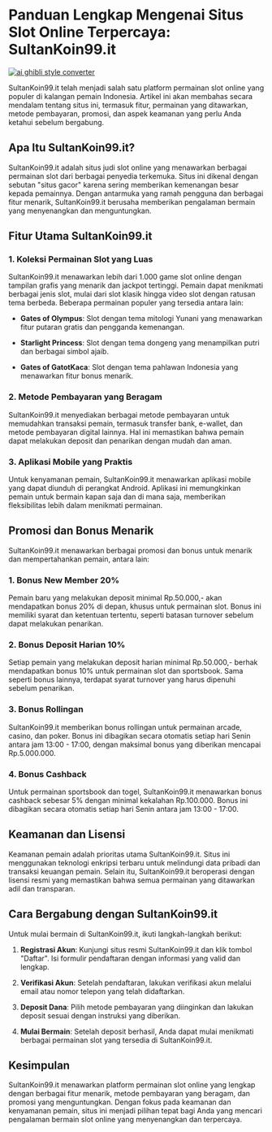 # Panduan Lengkap Mengenai Situs Slot Online Terpercaya: SultanKoin99.it

[![ai ghibli style converter](https://i.imgur.com/dwt8Y5G.gif)](https://witbeam.net/slzx)

SultanKoin99.it telah menjadi salah satu platform permainan slot online yang populer di kalangan pemain Indonesia. Artikel ini akan membahas secara mendalam tentang situs ini, termasuk fitur, permainan yang ditawarkan, metode pembayaran, promosi, dan aspek keamanan yang perlu Anda ketahui sebelum bergabung.

## Apa Itu SultanKoin99.it?

SultanKoin99.it adalah situs judi slot online yang menawarkan berbagai permainan slot dari berbagai penyedia terkemuka. Situs ini dikenal dengan sebutan "situs gacor" karena sering memberikan kemenangan besar kepada pemainnya. Dengan antarmuka yang ramah pengguna dan berbagai fitur menarik, SultanKoin99.it berusaha memberikan pengalaman bermain yang menyenangkan dan menguntungkan.

## Fitur Utama SultanKoin99.it

### 1. Koleksi Permainan Slot yang Luas

SultanKoin99.it menawarkan lebih dari 1.000 game slot online dengan tampilan grafis yang menarik dan jackpot tertinggi. Pemain dapat menikmati berbagai jenis slot, mulai dari slot klasik hingga video slot dengan ratusan tema berbeda. Beberapa permainan populer yang tersedia antara lain:

- **Gates of Olympus**: Slot dengan tema mitologi Yunani yang menawarkan fitur putaran gratis dan pengganda kemenangan.

- **Starlight Princess**: Slot dengan tema dongeng yang menampilkan putri dan berbagai simbol ajaib.

- **Gates of GatotKaca**: Slot dengan tema pahlawan Indonesia yang menawarkan fitur bonus menarik.

### 2. Metode Pembayaran yang Beragam

SultanKoin99.it menyediakan berbagai metode pembayaran untuk memudahkan transaksi pemain, termasuk transfer bank, e-wallet, dan metode pembayaran digital lainnya. Hal ini memastikan bahwa pemain dapat melakukan deposit dan penarikan dengan mudah dan aman.

### 3. Aplikasi Mobile yang Praktis

Untuk kenyamanan pemain, SultanKoin99.it menawarkan aplikasi mobile yang dapat diunduh di perangkat Android. Aplikasi ini memungkinkan pemain untuk bermain kapan saja dan di mana saja, memberikan fleksibilitas lebih dalam menikmati permainan.

## Promosi dan Bonus Menarik

SultanKoin99.it menawarkan berbagai promosi dan bonus untuk menarik dan mempertahankan pemain, antara lain:

### 1. Bonus New Member 20%

Pemain baru yang melakukan deposit minimal Rp.50.000,- akan mendapatkan bonus 20% di depan, khusus untuk permainan slot. Bonus ini memiliki syarat dan ketentuan tertentu, seperti batasan turnover sebelum dapat melakukan penarikan.

### 2. Bonus Deposit Harian 10%

Setiap pemain yang melakukan deposit harian minimal Rp.50.000,- berhak mendapatkan bonus 10% untuk permainan slot dan sportsbook. Sama seperti bonus lainnya, terdapat syarat turnover yang harus dipenuhi sebelum penarikan.

### 3. Bonus Rollingan

SultanKoin99.it memberikan bonus rollingan untuk permainan arcade, casino, dan poker. Bonus ini dibagikan secara otomatis setiap hari Senin antara jam 13:00 - 17:00, dengan maksimal bonus yang diberikan mencapai Rp.5.000.000.

### 4. Bonus Cashback

Untuk permainan sportsbook dan togel, SultanKoin99.it menawarkan bonus cashback sebesar 5% dengan minimal kekalahan Rp.100.000. Bonus ini dibagikan secara otomatis setiap hari Senin antara jam 13:00 - 17:00.

## Keamanan dan Lisensi

Keamanan pemain adalah prioritas utama SultanKoin99.it. Situs ini menggunakan teknologi enkripsi terbaru untuk melindungi data pribadi dan transaksi keuangan pemain. Selain itu, SultanKoin99.it beroperasi dengan lisensi resmi yang memastikan bahwa semua permainan yang ditawarkan adil dan transparan.

## Cara Bergabung dengan SultanKoin99.it

Untuk mulai bermain di SultanKoin99.it, ikuti langkah-langkah berikut:

1. **Registrasi Akun**: Kunjungi situs resmi SultanKoin99.it dan klik tombol "Daftar". Isi formulir pendaftaran dengan informasi yang valid dan lengkap.

2. **Verifikasi Akun**: Setelah pendaftaran, lakukan verifikasi akun melalui email atau nomor telepon yang telah didaftarkan.

3. **Deposit Dana**: Pilih metode pembayaran yang diinginkan dan lakukan deposit sesuai dengan instruksi yang diberikan.

4. **Mulai Bermain**: Setelah deposit berhasil, Anda dapat mulai menikmati berbagai permainan slot yang tersedia di SultanKoin99.it.

## Kesimpulan

SultanKoin99.it menawarkan platform permainan slot online yang lengkap dengan berbagai fitur menarik, metode pembayaran yang beragam, dan promosi yang menguntungkan. Dengan fokus pada keamanan dan kenyamanan pemain, situs ini menjadi pilihan tepat bagi Anda yang mencari pengalaman bermain slot online yang menyenangkan dan terpercaya.